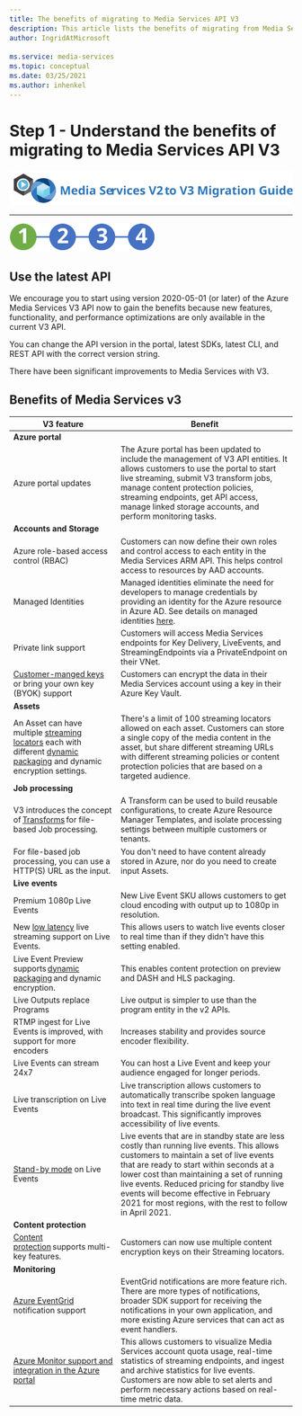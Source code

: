 ```yaml
---
title: The benefits of migrating to Media Services API V3
description: This article lists the benefits of migrating from Media Services v2 to v3.
author: IngridAtMicrosoft

ms.service: media-services
ms.topic: conceptual
ms.date: 03/25/2021
ms.author: inhenkel
---
```


# Step 1 - Understand the benefits of migrating to Media Services API V3

![migration guide logo](./media/migration-guide/azure-media-services-logo-migration-guide.svg)

<hr color="#5ea0ef" size="10">

![migration steps 2](./media/migration-guide/steps-1.svg)

## Use the latest API

We encourage you to start using version 2020-05-01 (or later) of the Azure Media Services V3 API now to gain the benefits because new features, functionality, and performance optimizations are only available in the current V3 API.

You can change the API version in the portal, latest SDKs, latest CLI, and REST API with the correct version string.

There have been significant improvements to Media Services with V3.  

## Benefits of Media Services v3

| **V3 feature** | **Benefit** |
| --- | --- |
| **Azure portal** | |
| Azure portal updates | The Azure portal has been updated to include the management of V3 API entities. It allows customers to use the portal to start live streaming, submit V3 transform jobs, manage content protection policies, streaming endpoints, get API access, manage linked storage accounts, and perform monitoring tasks. |
| **Accounts and Storage** | |
| Azure role-based access control (RBAC) | Customers can now define their own roles and control access to each entity in the Media Services ARM API. This helps control access to resources by AAD accounts. |
| Managed Identities | Managed identities eliminate the need for developers to manage credentials by providing an identity for the Azure resource in Azure AD. See details on managed identities [here](https://docs.microsoft.com/active-directory/managed-identities-azure-resources/overview.md). |
| Private link support | Customers will access Media Services endpoints for Key Delivery, LiveEvents, and StreamingEndpoints via a PrivateEndpoint on their VNet. |
| [Customer-manged keys](concept-use-customer-managed-keys-byok.md) or bring your own key (BYOK) support | Customers can encrypt the data in their Media Services account using a key in their Azure Key Vault. |
| **Assets** | |
| An Asset can have multiple [streaming locators](stream-streaming-locators-concept.md) each with different [dynamic packaging](encode-dynamic-packaging-concept.md) and dynamic encryption settings. | There's a limit of 100 streaming locators allowed on each asset. Customers can store a single copy of the media content in the asset, but share different streaming URLs with different streaming policies or content protection policies that are based on a targeted audience.
| **Job processing** ||
| V3 introduces the concept of [Transforms](transform-jobs-concept.md) for file-based Job processing. | A Transform can be used to build reusable configurations, to create Azure Resource Manager Templates, and isolate processing settings between multiple customers or tenants. |
| For file-based job processing, you can use a HTTP(S) URL as the input. | You don't need to have content already stored in Azure, nor do you need to create input Assets. |
| **Live events** ||
| Premium 1080p Live Events | New Live Event SKU allows customers to get cloud encoding with output up to 1080p in resolution. |
| New [low latency](live-event-latency-reference.md) live streaming support on Live Events. | This allows users to watch live events closer to real time than if they didn't have this setting enabled. |
| Live Event Preview supports [dynamic packaging](encode-dynamic-packaging-concept.md) and dynamic encryption. | This enables content protection on preview and DASH and HLS packaging. |
| Live Outputs replace Programs | Live output is simpler to use than the program entity in the v2 APIs. |
| RTMP ingest for Live Events is improved, with support for more encoders | Increases stability and provides source encoder flexibility. |
| Live Events can stream 24x7 | You can host a Live Event and keep your audience engaged for longer periods. |
| Live transcription on Live Events | Live transcription allows customers to automatically transcribe spoken language into text in real time during the live event broadcast. This significantly improves accessibility of live events. |
| [Stand-by mode](live-event-outputs-concept.md#standby-mode) on Live Events | Live events that are in standby state are less costly than running live events. This allows customers to maintain a set of live events that are ready to start within seconds at a lower cost than maintaining a set of running live events. Reduced pricing for standby live events will become effective in February 2021 for most regions, with the rest to follow in April 2021.
|**Content protection** ||
| [Content protection](drm-content-key-policy-concept.md) supports multi-key features. | Customers can now use multiple content encryption keys on their Streaming locators. |
| **Monitoring** | |
| [Azure EventGrid](monitoring/reacting-to-media-services-events.md) notification support | EventGrid notifications are more feature rich. There are more types of notifications, broader SDK support for receiving the notifications in your own application, and more existing Azure services that can act as event handlers. |
| [Azure Monitor support and integration in the Azure portal](monitoring/monitor-events-portal-how-to.md) | This allows customers to visualize Media Services account quota usage, real-time statistics of streaming endpoints, and ingest and archive statistics for live events. Customers are now able to set alerts and perform necessary actions based on real-time metric data. |
